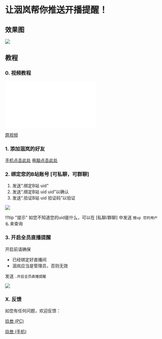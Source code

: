 # 让洇岚帮你推送开播提醒！

## 效果图

![](/imgs/configLivePush1.png)

## 教程

### 0. 视频教程

<iframe src="//player.bilibili.com/player.html?aid=462762327&bvid=BV1oL41147xz&cid=402058892&page=1" scrolling="no" border="0" frameborder="no" framespacing="0" allowfullscreen="true"> </iframe>

[原视频](https://www.bilibili.com/video/BV1oL41147xz)

### 1. 添加洇岚的好友

<a href="https://qm.qq.com/cgi-bin/qm/qr?k=R320i-PgMpY3sX-cIdFBdCGCEk3ju5yV\&noverify=0" target="_blank" class="md-button">手机点击此处</a>
<a href="http://wpa.qq.com/msgrd?v=3&uin=2811520355&site=qq&menu=yes" target="_blank" class="md-button">电脑点击此处</a>

### 2. 绑定您的B站账号 \[可私聊，可群聊]

1. 发送“.绑定B站 uid”
2. 发送“.绑定B站 uid uid”以确认
3. 发送“.验证B站 uid 验证码”以验证

![](/imgs/configLivePush2.png)

!!!tip "提示"
    如您不知道您的uid是什么，可以在 \[私聊/群聊] 中发送 ```搜up 您的用户名``` 来查询

### 3. 开启全员直播提醒

开启前请确保

- 已经绑定好直播间
- 洇岚应当是管理员，否则无效

发送 ```.开启全员直播提醒```

![](/imgs/configLivePush3.jpg)

### X. 反馈

如您有任何问题，欢迎反馈：

[玖叁 (PC)](http://wpa.qq.com/msgrd?v=3&uin=1285419578&site=qq&menu=yes)

[玖叁 (手机)](https://qm.qq.com/cgi-bin/qm/qr?k=tYJiyCYPkfkpkUQZZX0adYEXrtQXzer6\&noverify=0)